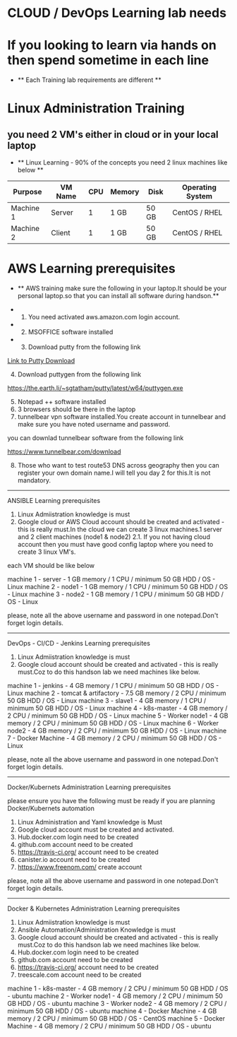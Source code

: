 # CLOUD / DevOps Learning lab needs

# If you looking to learn via hands on then spend sometime in each line

- ** Each Training lab requirements are different **


# Linux Administration Training

## you need 2 VM's either in cloud or in your local laptop
- ** Linux Learning - 90% of the concepts you need 2 linux machines like below **

| Purpose   | VM Name | CPU | Memory | Disk  | Operating System |
| -------   | ------- | --- | ------ | ----  | ---------------- |
| Machine 1 | Server  |  1  | 1 GB   | 50 GB | CentOS / RHEL    |
| Machine 2 | Client  |  1  | 1 GB   | 50 GB | CentOS / RHEL    |


# AWS Learning prerequisites

- ** AWS training make sure the following in your laptop.It should be your personal laptop.so that you can install all software during handson.**

- 1. You need activated aws.amazon.com login account.
- 2. MSOFFICE software installed
- 3. Download putty from the following link

[Link to Putty Download ](https://the.earth.li/~sgtatham/putty/latest/w64/putty.exe)


4. Download puttygen from the following link

https://the.earth.li/~sgtatham/putty/latest/w64/puttygen.exe

5. Notepad ++ software installed
6. 3 browsers should be there in the laptop
7. tunnelbear vpn software installed.You create account in tunnelbear and make sure you have noted username and password.

you can downlad tunnelbear software from the following link

https://www.tunnelbear.com/download

8. Those who want to test route53 DNS across geography then you can register your own domain name.I will tell you day 2 for this.It is not mandatory.


*****************************************************************************************
ANSIBLE Learning prerequisites


1. Linux Admiistration knowledge is must
2. Google cloud or AWS Cloud account should be created and activated - this is really must.In the cloud we can create 3 linux machines.1 server and 2 client machines (node1 & node2)
2.1. If you not having cloud account then you must have good config laptop where you need to create 3 linux VM's.

each VM should be like below

machine 1 - server - 1 GB memory / 1 CPU / minimum 50 GB HDD / OS - Linux
machine 2 - node1 - 1 GB memory / 1 CPU / minimum 50 GB HDD / OS - Linux
machine 3 - node2 - 1 GB memory / 1 CPU / minimum 50 GB HDD / OS - Linux

please, note all the above username and password in one notepad.Don't forget login details.

******************************************************************************************************
DevOps - CI/CD - Jenkins Learning prerequisites


1. Linux Admiistration knowledge is must
2. Google cloud account should be created and activated - this is really must.Coz to do this handson lab we need machines like below.

machine 1 - jenkins - 4 GB memory / 1 CPU / minimum 50 GB HDD / OS - Linux
machine 2 - tomcat & artifactory - 7.5 GB memory / 2 CPU / minimum 50 GB HDD / OS - Linux
machine 3 - slave1 - 4 GB memory / 1 CPU / minimum 50 GB HDD / OS - Linux
machine 4 - k8s-master - 4 GB memory / 2 CPU / minimum 50 GB HDD / OS - Linux
machine 5 - Worker node1 - 4 GB memory / 2 CPU / minimum 50 GB HDD / OS - Linux
machine 6 - Worker node2 - 4 GB memory / 2 CPU / minimum 50 GB HDD / OS - Linux
machine 7 - Docker Machine - 4 GB memory / 2 CPU / minimum 50 GB HDD / OS - Linux

please, note all the above username and password in one notepad.Don't forget login details.

****************************************************************************************************
Docker/Kubernets Administration Learning prerequisites

please ensure you have the following must be ready if you are planning Docker/Kubernets automation

1. Linux Administration and Yaml knowledge is Must
2. Google cloud account must be created and activated.
3. Hub.docker.com login need to be created
4. github.com account need to be created
5. https://travis-ci.org/  account need to be created
6. canister.io account need to be created
7. https://www.freenom.com/ create account

please, note all the above username and password in one notepad.Don't forget login details.

****************************************************************************************************
Docker & Kubernetes Administration Learning prerequisites


1. Linux Admiistration knowledge is must
2. Ansible Automation/Administration Knowledge is must
3. Google cloud account should be created and activated - this is really must.Coz to do this handson lab we need machines like below.
4. Hub.docker.com login need to be created
5. github.com account need to be created
6. https://travis-ci.org/  account need to be created
7. treescale.com account need to be created

machine 1 - k8s-master - 4 GB memory / 2 CPU / minimum 50 GB HDD / OS - ubuntu
machine 2 - Worker node1 - 4 GB memory / 2 CPU / minimum 50 GB HDD / OS - ubuntu
machine 3 - Worker node2 - 4 GB memory / 2 CPU / minimum 50 GB HDD / OS - ubuntu
machine 4 - Docker Machine - 4 GB memory / 2 CPU / minimum 50 GB HDD / OS - CentOS
machine 5 - Docker Machine - 4 GB memory / 2 CPU / minimum 50 GB HDD / OS - ubuntu
